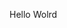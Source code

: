 Hello Wolrd




































































































































































































































































































































































































